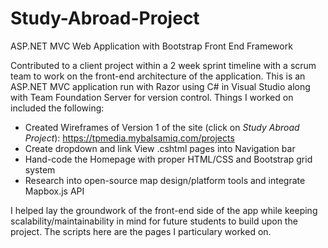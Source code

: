 # Study-Abroad-Project
ASP.NET MVC Web Application with Bootstrap Front End Framework

Contributed to a client project within a 2 week sprint timeline with a scrum team to work on the front-end architecture of the application. This is an ASP.NET MVC application run with Razor using C# in Visual Studio along with Team Foundation Server for version control. Things I worked on included the following:
* Created Wireframes of Version 1 of the site (click on *Study Abroad Project*): https://tpmedia.mybalsamiq.com/projects
* Create dropdown and link View .cshtml pages into Navigation bar
* Hand-code the Homepage with proper HTML/CSS and Bootstrap grid system 
* Research into open-source map design/platform tools and integrate Mapbox.js API 

I helped lay the groundwork of the front-end side of the app while keeping scalability/maintainability in mind for future students to build upon the project. The scripts here are the pages I particulary worked on.
